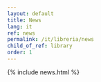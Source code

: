 ```yaml
---
layout: default
title: News
lang: it
ref: news
permalink: /it/libreria/news
child_of_ref: library
order: 1
---
```


<main class="container my-5" markdown="1">
    {% include news.html %}
</main>
